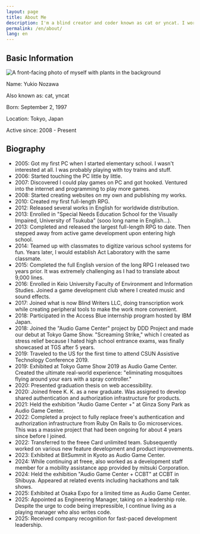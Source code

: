 ```yaml
---
layout: page
title: About Me
description: I'm a blind creator and coder known as cat or yncat. I work as a full-stack engineer while pursuing various activities on a whim.
permalink: /en/about/
lang: en
---
```


## Basic Information

![A front-facing photo of myself with plants in the background]({{site.baseurl}}/images/author.jpg#wide)

Name: Yukio Nozawa

Also known as: cat, yncat

Born: September 2, 1997

Location: Tokyo, Japan

Active since: 2008 - Present

## Biography

* 2005: Got my first PC when I started elementary school. I wasn't interested at all. I was probably playing with toy trains and stuff.
* 2006: Started touching the PC little by little.
* 2007: Discovered I could play games on PC and got hooked. Ventured into the internet and programming to play more games.
* 2008: Started creating websites on my own and publishing my works.
* 2010: Created my first full-length RPG.
* 2012: Released several works in English for worldwide distribution.
* 2013: Enrolled in "Special Needs Education School for the Visually Impaired, University of Tsukuba" (sooo long name in English...).
* 2013: Completed and released the largest full-length RPG to date. Then stepped away from active game development upon entering high school.
* 2014: Teamed up with classmates to digitize various school systems for fun. Years later, I would establish Act Laboratory with the same classmate.
* 2015: Completed the full English version of the long RPG I released two years prior. It was extremely challenging as I had to translate about 9,000 lines.
* 2016: Enrolled in Keio University Faculty of Environment and Information Studies. Joined a game development club where I created music and sound effects.
* 2017: Joined what is now Blind Writers LLC, doing transcription work while creating peripheral tools to make the work more convenient.
* 2018: Participated in the Access Blue internship program hosted by IBM Japan.
* 2018: Joined the "Audio Game Center" project by DDD Project and made our debut at Tokyo Game Show. "Screaming Strike," which I created as stress relief because I hated high school entrance exams, was finally showcased at TGS after 5 years.
* 2019: Traveled to the US for the first time to attend CSUN Assistive Technology Conference 2019.
* 2019: Exhibited at Tokyo Game Show 2019 as Audio Game Center. Created the ultimate real-world experience: "eliminating mosquitoes flying around your ears with a spray controller."
* 2020: Presented graduation thesis on web accessibility.
* 2020: Joined freee K. K. as a new graduate. Was assigned to develop shared authentication and authorization infrastructure for products.
* 2021: Held the exhibition "Audio Game Center +" at Ginza Sony Park as Audio Game Center.
* 2022: Completed a project to fully replace freee's authentication and authorization infrastructure from Ruby On Rails to Go microservices. This was a massive project that had been ongoing for about 4 years since before I joined.
* 2022: Transferred to the freee Card unlimited team. Subsequently worked on various new feature development and product improvements.
* 2023: Exhibited at BitSummit in Kyoto as Audio Game Center.
* 2024: While continuing at freee, also worked as a development staff member for a mobility assistance app provided by mitsuki Corporation.
* 2024: Held the exhibition "Audio Game Center + CCBT" at CCBT in Shibuya. Appeared at related events including hackathons and talk shows.
* 2025: Exhibited at Osaka Expo for a limited time as Audio Game Center.
* 2025: Appointed as Engineering Manager, taking on a leadership role. Despite the urge to code being irrepressible, I continue living as a playing manager who also writes code.
* 2025: Received company recognition for fast-paced development leadership.